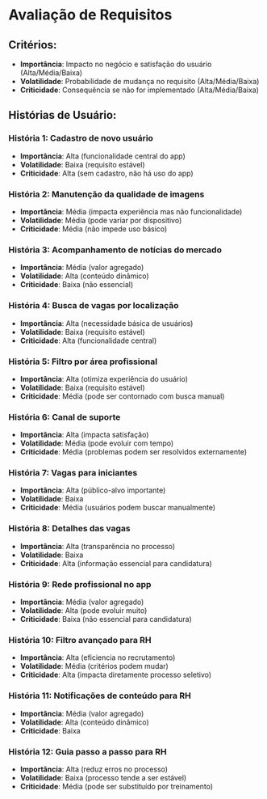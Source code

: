 # Avaliação de Requisitos

## Critérios:
- **Importância**: Impacto no negócio e satisfação do usuário (Alta/Média/Baixa)
- **Volatilidade**: Probabilidade de mudança no requisito (Alta/Média/Baixa)
- **Criticidade**: Consequência se não for implementado (Alta/Média/Baixa)

## Histórias de Usuário:

### História 1: Cadastro de novo usuário
- **Importância**: Alta (funcionalidade central do app)
- **Volatilidade**: Baixa (requisito estável)
- **Criticidade**: Alta (sem cadastro, não há uso do app)

### História 2: Manutenção da qualidade de imagens
- **Importância**: Média (impacta experiência mas não funcionalidade)
- **Volatilidade**: Média (pode variar por dispositivo)
- **Criticidade**: Média (não impede uso básico)

### História 3: Acompanhamento de notícias do mercado
- **Importância**: Média (valor agregado)
- **Volatilidade**: Alta (conteúdo dinâmico)
- **Criticidade**: Baixa (não essencial)

### História 4: Busca de vagas por localização
- **Importância**: Alta (necessidade básica de usuários)
- **Volatilidade**: Baixa (requisito estável)
- **Criticidade**: Alta (funcionalidade central)

### História 5: Filtro por área profissional
- **Importância**: Alta (otimiza experiência do usuário)
- **Volatilidade**: Baixa (requisito estável)
- **Criticidade**: Média (pode ser contornado com busca manual)

### História 6: Canal de suporte
- **Importância**: Alta (impacta satisfação)
- **Volatilidade**: Média (pode evoluir com tempo)
- **Criticidade**: Média (problemas podem ser resolvidos externamente)

### História 7: Vagas para iniciantes
- **Importância**: Alta (público-alvo importante)
- **Volatilidade**: Baixa
- **Criticidade**: Média (usuários podem buscar manualmente)

### História 8: Detalhes das vagas
- **Importância**: Alta (transparência no processo)
- **Volatilidade**: Baixa
- **Criticidade**: Alta (informação essencial para candidatura)

### História 9: Rede profissional no app
- **Importância**: Média (valor agregado)
- **Volatilidade**: Alta (pode evoluir muito)
- **Criticidade**: Baixa (não essencial para candidatura)

### História 10: Filtro avançado para RH
- **Importância**: Alta (eficiencia no recrutamento)
- **Volatilidade**: Média (critérios podem mudar)
- **Criticidade**: Alta (impacta diretamente processo seletivo)

### História 11: Notificações de conteúdo para RH
- **Importância**: Média (valor agregado)
- **Volatilidade**: Alta (conteúdo dinâmico)
- **Criticidade**: Baixa

### História 12: Guia passo a passo para RH
- **Importância**: Alta (reduz erros no processo)
- **Volatilidade**: Baixa (processo tende a ser estável)
- **Criticidade**: Média (pode ser substituído por treinamento)
